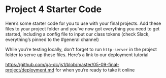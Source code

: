 # Project 4 Starter Code

Here’s some starter code for you to use with your final projects. 
Add these files to your project folder and you’ve now got everything you need 
to get started, including a config file to input our class tokens (check Slack, 
everything’s pinned to the #general channel)

While you’re testing locally, don’t forget to run `http-server` in the project folder to serve up these files. Here’s a link to our deployment tutorial 

<https://github.com/ga-dc/js1/blob/master/05-09-final-project/deployment.md> for when you’re ready to take it online